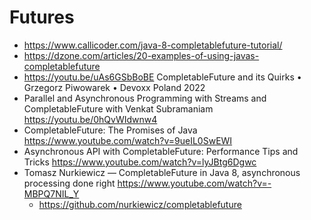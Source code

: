 # Futures

- https://www.callicoder.com/java-8-completablefuture-tutorial/
- https://dzone.com/articles/20-examples-of-using-javas-completablefuture
- https://youtu.be/uAs6GSbBoBE CompletableFuture and its Quirks • Grzegorz Piwowarek • Devoxx Poland 2022
- Parallel and Asynchronous Programming with Streams and CompletableFuture with Venkat Subramaniam
   https://youtu.be/0hQvWIdwnw4
- CompletableFuture: The Promises of Java https://www.youtube.com/watch?v=9ueIL0SwEWI
- Asynchronous API with CompletableFuture: Performance Tips and Tricks
   https://www.youtube.com/watch?v=lyJBtg6Dgwc
- Tomasz Nurkiewicz — CompletableFuture in Java 8, asynchronous processing done right
   https://www.youtube.com/watch?v=-MBPQ7NIL_Y
  - https://github.com/nurkiewicz/completablefuture